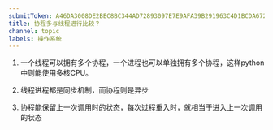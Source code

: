 ```yaml
---
submitToken: A46DA3008DE2BEC8BC344AD72893097E7E9AFA39B291963C4D1BCDA67233E95D
title: 协程多与线程进行比较？
channel: topic
labels: 操作系统
---
```


1. 一个线程可以拥有多个协程，一个进程也可以单独拥有多个协程，这样python中则能使用多核CPU。

2. 线程进程都是同步机制，而协程则是异步

3. 协程能保留上一次调用时的状态，每次过程重入时，就相当于进入上一次调用的状态
